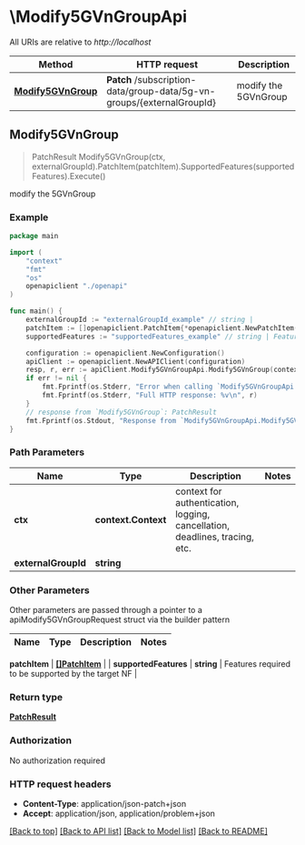 # \Modify5GVnGroupApi

All URIs are relative to *http://localhost*

Method | HTTP request | Description
------------- | ------------- | -------------
[**Modify5GVnGroup**](Modify5GVnGroupApi.md#Modify5GVnGroup) | **Patch** /subscription-data/group-data/5g-vn-groups/{externalGroupId} | modify the 5GVnGroup



## Modify5GVnGroup

> PatchResult Modify5GVnGroup(ctx, externalGroupId).PatchItem(patchItem).SupportedFeatures(supportedFeatures).Execute()

modify the 5GVnGroup

### Example

```go
package main

import (
    "context"
    "fmt"
    "os"
    openapiclient "./openapi"
)

func main() {
    externalGroupId := "externalGroupId_example" // string | 
    patchItem := []openapiclient.PatchItem{*openapiclient.NewPatchItem(*openapiclient.NewPatchOperation(), "Path_example")} // []PatchItem | 
    supportedFeatures := "supportedFeatures_example" // string | Features required to be supported by the target NF (optional)

    configuration := openapiclient.NewConfiguration()
    apiClient := openapiclient.NewAPIClient(configuration)
    resp, r, err := apiClient.Modify5GVnGroupApi.Modify5GVnGroup(context.Background(), externalGroupId).PatchItem(patchItem).SupportedFeatures(supportedFeatures).Execute()
    if err != nil {
        fmt.Fprintf(os.Stderr, "Error when calling `Modify5GVnGroupApi.Modify5GVnGroup``: %v\n", err)
        fmt.Fprintf(os.Stderr, "Full HTTP response: %v\n", r)
    }
    // response from `Modify5GVnGroup`: PatchResult
    fmt.Fprintf(os.Stdout, "Response from `Modify5GVnGroupApi.Modify5GVnGroup`: %v\n", resp)
}
```

### Path Parameters


Name | Type | Description  | Notes
------------- | ------------- | ------------- | -------------
**ctx** | **context.Context** | context for authentication, logging, cancellation, deadlines, tracing, etc.
**externalGroupId** | **string** |  | 

### Other Parameters

Other parameters are passed through a pointer to a apiModify5GVnGroupRequest struct via the builder pattern


Name | Type | Description  | Notes
------------- | ------------- | ------------- | -------------

 **patchItem** | [**[]PatchItem**](PatchItem.md) |  | 
 **supportedFeatures** | **string** | Features required to be supported by the target NF | 

### Return type

[**PatchResult**](PatchResult.md)

### Authorization

No authorization required

### HTTP request headers

- **Content-Type**: application/json-patch+json
- **Accept**: application/json, application/problem+json

[[Back to top]](#) [[Back to API list]](../README.md#documentation-for-api-endpoints)
[[Back to Model list]](../README.md#documentation-for-models)
[[Back to README]](../README.md)


